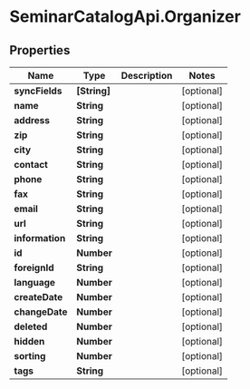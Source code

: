 # SeminarCatalogApi.Organizer

## Properties
Name | Type | Description | Notes
------------ | ------------- | ------------- | -------------
**syncFields** | **[String]** |  | [optional] 
**name** | **String** |  | [optional] 
**address** | **String** |  | [optional] 
**zip** | **String** |  | [optional] 
**city** | **String** |  | [optional] 
**contact** | **String** |  | [optional] 
**phone** | **String** |  | [optional] 
**fax** | **String** |  | [optional] 
**email** | **String** |  | [optional] 
**url** | **String** |  | [optional] 
**information** | **String** |  | [optional] 
**id** | **Number** |  | [optional] 
**foreignId** | **String** |  | [optional] 
**language** | **Number** |  | [optional] 
**createDate** | **Number** |  | [optional] 
**changeDate** | **Number** |  | [optional] 
**deleted** | **Number** |  | [optional] 
**hidden** | **Number** |  | [optional] 
**sorting** | **Number** |  | [optional] 
**tags** | **String** |  | [optional] 


